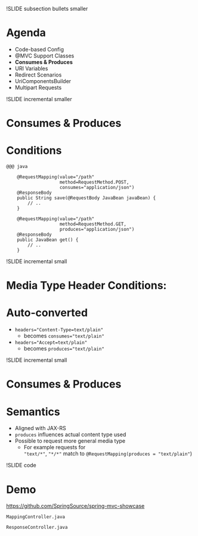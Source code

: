 
!SLIDE subsection bullets smaller
# Agenda

* Code-based Config
* @MVC Support Classes
* __Consumes & Produces__
* URI Variables
* Redirect Scenarios
* UriComponentsBuilder
* Multipart Requests

!SLIDE incremental smaller
# Consumes & Produces 
# Conditions

    @@@ java

	    @RequestMapping(value="/path"
                        method=RequestMethod.POST, 
                        consumes="application/json")
        @ResponseBody
        public String save(@RequestBody JavaBean javaBean) {
            // ..
        }

	    @RequestMapping(value="/path"
                        method=RequestMethod.GET, 
                        produces="application/json") 
        @ResponseBody
        public JavaBean get() {
            // ..
        }

!SLIDE incremental small
# Media Type Header Conditions:
# Auto-converted

* `headers="Content-Type=text/plain"`
  * becomes `consumes="text/plain"`
* `headers="Accept=text/plain"` 
  * becomes `produces="text/plain"`

!SLIDE incremental small
# Consumes & Produces
# Semantics

* Aligned with JAX-RS
* `produces` influences actual content type used
* Possible to request more general media type
  * For example requests for <br>
    `"text/*"`, `"*/*"` 
    match to `@RequestMapping(produces = "text/plain"`)

!SLIDE code
# Demo

https://github.com/SpringSource/spring-mvc-showcase

`MappingController.java`

`ResponseController.java`


